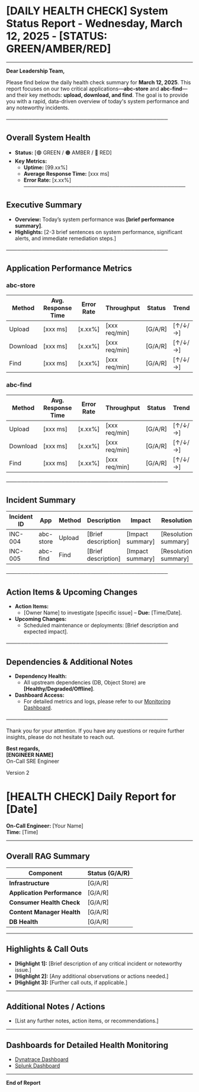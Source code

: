 # [DAILY HEALTH CHECK] System Status Report - Wednesday, March 12, 2025 - [STATUS: GREEN/AMBER/RED]

---

**Dear Leadership Team,**

Please find below the daily health check summary for **March 12, 2025**. This report focuses on our two critical applications—**abc-store** and **abc-find**—and their key methods: **upload, download, and find**. The goal is to provide you with a rapid, data-driven overview of today's system performance and any noteworthy incidents.

────────────────────────────────────────────  
## Overall System Health  
- **Status:** [🟢 GREEN / 🟠 AMBER / 🔴 RED]  
- **Key Metrics:**
  - **Uptime:** [99.xx%]
  - **Average Response Time:** [xxx ms]
  - **Error Rate:** [x.xx%]
────────────────────────────────────────────  

## Executive Summary
- **Overview:** Today’s system performance was **[brief performance summary]**.
- **Highlights:** [2-3 brief sentences on system performance, significant alerts, and immediate remediation steps.]

────────────────────────────────────────────  
## Application Performance Metrics

### abc-store
| **Method**  | **Avg. Response Time** | **Error Rate** | **Throughput** | **Status** | **Trend**  |
|-------------|------------------------|----------------|----------------|------------|------------|
| Upload      | [xxx ms]               | [x.xx%]       | [xxx req/min]  | [G/A/R]    | [↑/↓/→]   |
| Download    | [xxx ms]               | [x.xx%]       | [xxx req/min]  | [G/A/R]    | [↑/↓/→]   |
| Find        | [xxx ms]               | [x.xx%]       | [xxx req/min]  | [G/A/R]    | [↑/↓/→]   |

### abc-find
| **Method**  | **Avg. Response Time** | **Error Rate** | **Throughput** | **Status** | **Trend**  |
|-------------|------------------------|----------------|----------------|------------|------------|
| Upload      | [xxx ms]               | [x.xx%]       | [xxx req/min]  | [G/A/R]    | [↑/↓/→]   |
| Download    | [xxx ms]               | [x.xx%]       | [xxx req/min]  | [G/A/R]    | [↑/↓/→]   |
| Find        | [xxx ms]               | [x.xx%]       | [xxx req/min]  | [G/A/R]    | [↑/↓/→]   |

────────────────────────────────────────────  
## Incident Summary

| **Incident ID** | **App**    | **Method** | **Description**           | **Impact**         | **Resolution**         | **MTTR**   |
|-----------------|------------|------------|---------------------------|--------------------|------------------------|------------|
| INC-004         | abc-store  | Upload     | [Brief description]       | [Impact summary]   | [Resolution summary]   | [Time]     |
| INC-005         | abc-find   | Find       | [Brief description]       | [Impact summary]   | [Resolution summary]   | [Time]     |

────────────────────────────────────────────  
## Action Items & Upcoming Changes
- **Action Items:**  
  - [Owner Name] to investigate [specific issue] – **Due:** [Time/Date].
- **Upcoming Changes:**  
  - Scheduled maintenance or deployments: [Brief description and expected impact].

────────────────────────────────────────────  
## Dependencies & Additional Notes
- **Dependency Health:**  
  - All upstream dependencies (DB, Object Store) are **[Healthy/Degraded/Offline]**.
- **Dashboard Access:**  
  - For detailed metrics and logs, please refer to our [Monitoring Dashboard](LINK).

────────────────────────────────────────────  

Thank you for your attention. If you have any questions or require further insights, please do not hesitate to reach out.

**Best regards,**  
**[ENGINEER NAME]**  
On-Call SRE Engineer





Version 2
# [HEALTH CHECK] Daily Report for [Date]

**On-Call Engineer:** [Your Name]  
**Time:** [Time]

---

## Overall RAG Summary

| **Component**                | **Status (G/A/R)** |
|------------------------------|--------------------|
| **Infrastructure**           | [G/A/R]            |
| **Application Performance**  | [G/A/R]            |
| **Consumer Health Check**    | [G/A/R]            |
| **Content Manager Health**   | [G/A/R]            |
| **DB Health**                | [G/A/R]            |

---

## Highlights & Call Outs

- **[Highlight 1]:** [Brief description of any critical incident or noteworthy issue.]
- **[Highlight 2]:** [Any additional observations or actions needed.]
- **[Highlight 3]:** [Further call outs, if applicable.]

---

## Additional Notes / Actions

- [List any further notes, action items, or recommendations.]

---

## Dashboards for Detailed Health Monitoring

- [Dynatrace Dashboard](https://www.dynatrace.com/)  
- [Splunk Dashboard](https://www.splunk.com/)

---

**End of Report**


